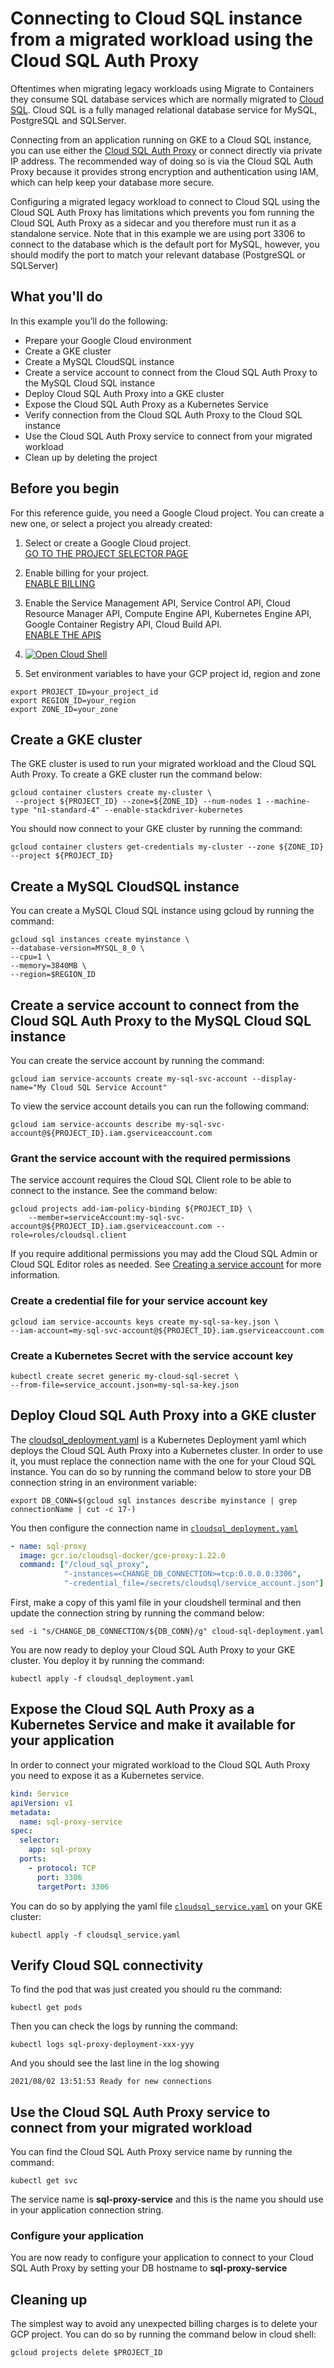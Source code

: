 # Connecting to Cloud SQL instance from a migrated workload using the Cloud SQL Auth Proxy 

Oftentimes when migrating legacy workloads using Migrate to Containers they consume SQL database services which are normally migrated to [Cloud SQL](https://cloud.google.com/sql). Cloud SQL is a fully managed relational database service for MySQL, PostgreSQL and SQLServer.

Connecting from an application running on GKE to a Cloud SQL instance, you can use either the [Cloud SQL Auth Proxy](https://cloud.google.com/sql/docs/mysql/sql-proxy) or connect directly via private IP address. The recommended way of doing so is via the Cloud SQL Auth Proxy because it provides strong encryption and authentication using IAM, which can help keep your database more secure.

Configuring a migrated legacy workload to connect to Cloud SQL using the Cloud SQL Auth Proxy has limitations which prevents you fom running the Cloud SQL Auth Proxy as a sidecar and you therefore must run it as a standalone service. Note that in this example we are using port 3306 to connect to the database which is the default port for MySQL, however, you should modify the port to match your relevant database (PostgreSQL or SQLServer)
## What you'll do

In this example you’ll do the following:

* Prepare your Google Cloud environment
* Create a GKE cluster
* Create a MySQL CloudSQL instance
* Create a service account to connect from the Cloud SQL Auth Proxy to the MySQL Cloud SQL instance
* Deploy Cloud SQL Auth Proxy into a GKE cluster
* Expose the Cloud SQL Auth Proxy as a Kubernetes Service
* Verify connection from the Cloud SQL Auth Proxy to the Cloud SQL instance
* Use the Cloud SQL Auth Proxy service to connect from your migrated workload
* Clean up by deleting the project

## Before you begin

For this reference guide, you need a Google Cloud project. You can create a new one, or select a project you already created:

1. Select or create a Google Cloud project.  
[GO TO THE PROJECT SELECTOR PAGE](https://console.cloud.google.com/cloud-resource-manager)

2. Enable billing for your project.  
[ENABLE BILLING](https://support.google.com/cloud/answer/6293499#enable-billing)

3. Enable the Service Management API, Service Control API, Cloud Resource Manager API, Compute Engine API, Kubernetes Engine API, Google Container Registry API, Cloud Build API.  
[ENABLE THE APIS](https://console.cloud.google.com/flows/enableapi?apiid=servicemanagement.googleapis.com%20servicecontrol.googleapis.com%20cloudresourcemanager.googleapis.com%20compute.googleapis.com%20container.googleapis.com%20containerregistry.googleapis.com%20cloudbuild.googleapis.com%20sqladmin)

4. [![Open Cloud Shell](https://gstatic.com/cloudssh/images/open-btn.svg)](https://ssh.cloud.google.com/cloudshell?shellonly=true)

5. Set environment variables to have your GCP project id, region and zone 
``` shell
export PROJECT_ID=your_project_id
export REGION_ID=your_region
export ZONE_ID=your_zone
```

## Create a GKE cluster
The GKE cluster is used to run your migrated workload and the Cloud SQL Auth Proxy. To create a GKE cluster run the command below:
``` shell
gcloud container clusters create my-cluster \
 --project ${PROJECT_ID} --zone=${ZONE_ID} --num-nodes 1 --machine-type "n1-standard-4" --enable-stackdriver-kubernetes
```

You should now connect to your GKE cluster by running the command:
``` shell
gcloud container clusters get-credentials my-cluster --zone ${ZONE_ID} --project ${PROJECT_ID}
```

## Create a MySQL CloudSQL instance
You can create a MySQL Cloud SQL instance using gcloud by running the command:
``` shell
gcloud sql instances create myinstance \
--database-version=MYSQL_8_0 \
--cpu=1 \
--memory=3840MB \
--region=$REGION_ID
```

## Create a service account to connect from the Cloud SQL Auth Proxy to the MySQL Cloud SQL instance
You can create the service account by running the command:
``` shell
gcloud iam service-accounts create my-sql-svc-account --display-name="My Cloud SQL Service Account"
```
To view the service account details you can run the following command:
``` shell
gcloud iam service-accounts describe my-sql-svc-account@${PROJECT_ID}.iam.gserviceaccount.com
```

### Grant the service account with the required permissions
The service account requires the Cloud SQL Client role to be able to connect to the instance. See the command below:
``` shell
gcloud projects add-iam-policy-binding ${PROJECT_ID} \
    --member=serviceAccount:my-sql-svc-account@${PROJECT_ID}.iam.gserviceaccount.com --role=roles/cloudsql.client
```
If you require additional permissions you may add the Cloud SQL Admin or Cloud SQL Editor roles as needed. See [Creating a service account](https://cloud.google.com/sql/docs/mysql/connect-admin-proxy#create-service-account) for more information.

### Create a credential file for your service account key
``` shell
gcloud iam service-accounts keys create my-sql-sa-key.json \
--iam-account=my-sql-svc-account@${PROJECT_ID}.iam.gserviceaccount.com
```

### Create a Kubernetes Secret with the service account key
``` shell
kubectl create secret generic my-cloud-sql-secret \
--from-file=service_account.json=my-sql-sa-key.json
```

## Deploy Cloud SQL Auth Proxy into a GKE cluster
The [cloudsql_deployment.yaml](./cloudsql_deployment.yaml) is a Kubernetes Deployment yaml which deploys the Cloud SQL Auth Proxy into a Kubernetes cluster. In order to use it, you must replace the connection name with the one for your Cloud SQL instance. You can do so by running the command below to store your DB connection string in an environment variable:
``` shell
export DB_CONN=$(gcloud sql instances describe myinstance | grep connectionName | cut -c 17-)
```

You then configure the connection name in [`cloudsql_deployment.yaml`](./cloudsql_deployment.yaml#L21)
``` yaml
- name: sql-proxy
  image: gcr.io/cloudsql-docker/gce-proxy:1.22.0
  command: ["/cloud_sql_proxy",
            "-instances=<CHANGE_DB_CONNECTION>=tcp:0.0.0.0:3306",
            "-credential_file=/secrets/cloudsql/service_account.json"]
```
First, make a copy of this yaml file in your cloudshell terminal and then update the connection string by running the command below:
``` shell
sed -i "s/CHANGE_DB_CONNECTION/${DB_CONN}/g" cloud-sql-deployment.yaml
```

You are now ready to deploy your Cloud SQL Auth Proxy to your GKE cluster. You deploy it by running the command:
``` shell
kubectl apply -f cloudsql_deployment.yaml
```

## Expose the Cloud SQL Auth Proxy as a Kubernetes Service and make it available for your application
In order to connect your migrated workload to the Cloud SQL Auth Proxy you need to expose it as a Kubernetes service. 
``` yaml
kind: Service
apiVersion: v1
metadata:
  name: sql-proxy-service
spec:
  selector:
    app: sql-proxy
  ports:
    - protocol: TCP
      port: 3306
      targetPort: 3306
```
You can do so by applying the yaml file [`cloudsql_service.yaml`](./cloudsql_service.yaml) on your GKE cluster:
``` shell
kubectl apply -f cloudsql_service.yaml
```

## Verify Cloud SQL connectivity
To find the pod that was just created you should ru the command:
``` shell
kubectl get pods
```
Then you can check the logs by running the command:
``` shell
kubectl logs sql-proxy-deployment-xxx-yyy
```
And you should see the last line in the log showing
``` shell
2021/08/02 13:51:53 Ready for new connections
```

## Use the Cloud SQL Auth Proxy service to connect from your migrated workload
You can find the Cloud SQL Auth Proxy service name by running the command:
``` shell
kubectl get svc
```
The service name is **sql-proxy-service** and this is the name you should use in your application connection string.

### Configure your application
You are now ready to configure your application to connect to your Cloud SQL Auth Proxy by setting your DB hostname to **sql-proxy-service**

## Cleaning up
The simplest way to avoid any unexpected billing charges is to delete your GCP project. You can do so by running the command below in cloud shell:
``` shell
gcloud projects delete $PROJECT_ID
```
